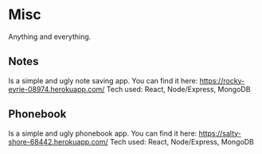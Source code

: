 # Misc

Anything and everything.

## Notes 
Is a simple and ugly note saving app. 
You can find it here: https://rocky-eyrie-08974.herokuapp.com/
Tech used: React, Node/Express, MongoDB

## Phonebook
Is a simple and ugly phonebook app. 
You can find it here: https://salty-shore-68442.herokuapp.com/
Tech used: React, Node/Express, MongoDB
